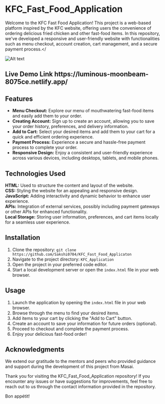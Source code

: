 
# KFC_Fast_Food_Application
Welcome to the KFC Fast Food Application! This project is a web-based platform inspired by the KFC website, offering users the convenience of ordering delicious fried chicken and other fast-food items. In this repository, we've developed a responsive and user-friendly website with functionalities such as menu checkout, account creation, cart management, and a secure payment process.</

![Alt text](Alpha_Lyst.png)

<h2>Live Demo Link <a target="blank"> https://luminous-moonbeam-8075ce.netlify.app/ </a></h2>

<h2>Features</h2>
    <ul>
        <li><strong>Menu Checkout:</strong> Explore our menu of mouthwatering fast-food items and easily add them to your order.</li>
        <li><strong>Creating Account:</strong> Sign up to create an account, allowing you to save your order history, preferences, and delivery information.</li>
        <li><strong>Add to Cart:</strong> Select your desired items and add them to your cart for a quick and efficient ordering experience.</li>
        <li><strong>Payment Process:</strong> Experience a secure and hassle-free payment process to complete your order.</li>
        <li><strong>Responsive Design:</strong> Enjoy a consistent and user-friendly experience across various devices, including desktops, tablets, and mobile phones.</li>
    </ul>

<h2>Technologies Used</h2>
    <p>
        <strong>HTML:</strong> Used to structure the content and layout of the website.<br>
        <strong>CSS:</strong> Styling the website for an appealing and responsive design.<br>
        <strong>JavaScript:</strong> Adding interactivity and dynamic behavior to enhance user experience.<br>
        <strong>APIs:</strong> Integration of external services, possibly including payment gateways or other APIs for enhanced functionality.<br>
        <strong>Local Storage:</strong> Storing user information, preferences, and cart items locally for a seamless user experience.
    </p>

<h2>Installation</h2>
    <ol>
        <li>Clone the repository: <code>git clone https://github.com/Sakshi0704/KFC_Fast_Food_Applicaton</code></li>
        <li>Navigate to the project directory: <code>KFC_Application</code></li>
        <li>Open the project in your preferred code editor.</li>
        <li>Start a local development server or open the <code>index.html</code> file in your web browser.</li>
    </ol>

<h2>Usage</h2>
    <ol>
        <li>Launch the application by opening the <code>index.html</code> file in your web browser.</li>
        <li>Browse through the menu to find your desired items.</li>
        <li>Add items to your cart by clicking the "Add to Cart" button.</li>
        <li>Create an account to save your information for future orders (optional).</li>
        <li>Proceed to checkout and complete the payment process.</li>
        <li>Enjoy your delicious fast-food order!</li>
    </ol>

<h2>Acknowledgments</h2>
    <p>We extend our gratitude to the mentors and peers who provided guidance and support during the development of this project from Masai.</p> 
    <p>Thank you for visiting the KFC_Fast_Food_Application repository! If you encounter any issues or have suggestions for improvements, feel free to reach out to us through the contact information provided in the repository.</p>
<p>Bon appétit!</p>


